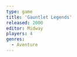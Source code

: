 ```yaml
---
type: game
title: 'Gauntlet Legends'
released: 2000
editor: Midway
players: 4
genres:
  - Aventure
---
```

